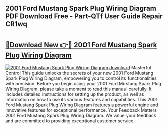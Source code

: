 ## 2001 Ford Mustang Spark Plug Wiring Diagram PDF Download Free - Part-QTf User Guide Repair CR1wq

# <h2><a href="http://dfly328.blite.top/?on=2001+Ford+Mustang+Spark+Plug+Wiring+Diagram">🔗Download New 👉🔴 2001 Ford Mustang Spark Plug Wiring Diagram</a></h2>

[![2001 Ford Mustang Spark Plug Wiring Diagram download](https://i.imgur.com/lujVjoI.png)](http://dfly328.blite.top/?on=2001+Ford+Mustang+Spark+Plug+Wiring+Diagram)
Masterful Control This guide unlocks the secrets of your new 2001 Ford Mustang Spark Plug Wiring Diagram, empowering you to control its functionalities with precision. Before you begin using your 2001 Ford Mustang Spark Plug Wiring Diagram, please take a moment to read this manual carefully. It includes detailed instructions for setting up the product, as well as information on how to use its various features and capabilities. This 2001 Ford Mustang Spark Plug Wiring Diagram features a powerful engine and innovative features for exceptional performance. Your Feedback Matters 2001 Ford Mustang Spark Plug Wiring Diagram. We value your feedback and are committed to providing exceptional customer service.
